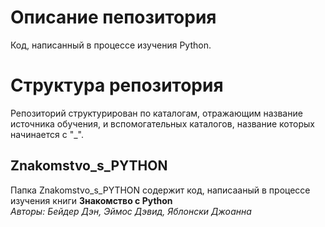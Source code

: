 # Описание пепозитория
Код, написанный в процессе изучения Python.
# Структура репозитория
Репозиторий структурирован по каталогам, отражающим название источника обучения, и вспомогательных каталогов, название которых начинается с "_".
## Znakomstvo_s_PYTHON
Папка Znakomstvo_s_PYTHON содержит код, написааный в процессе изучения книги **Знакомство с Python**\
*Авторы: Бейдер Дэн, Эймос Дэвид, Яблонски Джоанна*
